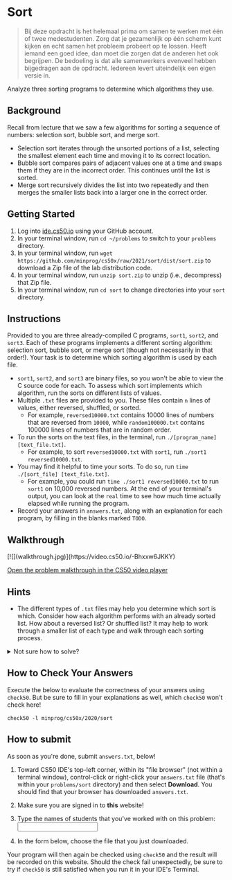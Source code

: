 # Sort

> Bij deze opdracht is het helemaal prima om samen te werken met één of twee medestudenten. Zorg dat je gezamenlijk op één scherm kunt kijken en echt samen het probleem probeert op te lossen. Heeft iemand een goed idee, dan moet die zorgen dat de anderen het ook begrijpen. De bedoeling is dat alle samenwerkers evenveel hebben bijgedragen aan de opdracht. Iedereen levert uiteindelijk een eigen versie in.

Analyze three sorting programs to determine which algorithms they use.


## Background

Recall from lecture that we saw a few algorithms for sorting a sequence of numbers: selection sort, bubble sort, and merge sort.

*   Selection sort iterates through the unsorted portions of a list, selecting the smallest element each time and moving it to its correct location.
*   Bubble sort compares pairs of adjacent values one at a time and swaps them if they are in the incorrect order. This continues until the list is sorted.
*   Merge sort recursively divides the list into two repeatedly and then merges the smaller lists back into a larger one in the correct order.


## Getting Started

1.  Log into [ide.cs50.io](https://ide.cs50.io/) using your GitHub account.
2.  In your terminal window, run `cd ~/problems` to switch to your `problems` directory.
2.  In your terminal window, run `wget https://github.com/minprog/cs50x/raw/2021/sort/dist/sort.zip` to download a Zip file of the lab distribution code.
3.  In your terminal window, run `unzip sort.zip` to unzip (i.e., decompress) that Zip file.
4.  In your terminal window, run `cd sort` to change directories into your `sort` directory.


## Instructions

Provided to you are three already-compiled C programs, `sort1`, `sort2`, and `sort3`. Each of these programs implements a different sorting algorithm: selection sort, bubble sort, or merge sort (though not necessarily in that order!). Your task is to determine which sorting algorithm is used by each file.

*   `sort1`, `sort2`, and `sort3` are binary files, so you won't be able to view the C source code for each. To assess which sort implements which algorithm, run the sorts on different lists of values.
*   Multiple `.txt` files are provided to you. These files contain `n` lines of values, either reversed, shuffled, or sorted.
    *   For example, `reversed10000.txt` contains 10000 lines of numbers that are reversed from `10000`, while `random100000.txt` contains 100000 lines of numbers that are in random order.
*   To run the sorts on the text files, in the terminal, run `./[program_name] [text_file.txt]`.
    *   For example, to sort `reversed10000.txt` with `sort1`, run `./sort1 reversed10000.txt`.
*   You may find it helpful to time your sorts. To do so, run `time ./[sort_file] [text_file.txt]`.
    *   For example, you could run `time ./sort1 reversed10000.txt` to run `sort1` on 10,000 reversed numbers. At the end of your terminal's output, you can look at the `real` time to see how much time actually elapsed while running the program.
*   Record your answers in `answers.txt`, along with an explanation for each program, by filling in the blanks marked `TODO`.


## Walkthrough

<div markdown="1" class="extend">
[![](walkthrough.jpg)](https://video.cs50.io/-Bhxxw6JKKY)
</div>

[Open the problem walkthrough in the CS50 video player](https://video.cs50.io/-Bhxxw6JKKY)


## Hints

*   The different types of `.txt` files may help you determine which sort is which. Consider how each algorithm performs with an already sorted list. How about a reversed list? Or shuffled list? It may help to work through a smaller list of each type and walk through each sorting process.

<details markdown="1"><summary markdown="span">Not sure how to solve?</summary>

<div markdown="1" class="extend">
[![](walkthrough.jpg)](https://video.cs50.io/uOYhrBs37j0)
</div>

[Open the solution walkthrough in the CS50 video player](https://video.cs50.io/uOYhrBs37j0)
</details>


## How to Check Your Answers

Execute the below to evaluate the correctness of your answers using `check50`. But be sure to fill in your explanations as well, which `check50` won't check here!

    check50 -l minprog/cs50x/2020/sort


## How to submit

As soon as you're done, submit `answers.txt`, below! 

1. Toward CS50 IDE's top-left corner, within its "file browser" (not within a terminal window), control-click or right-click your `answers.txt` file (that's within your `problems/sort` directory) and then select **Download**. You should find that your browser has downloaded `answers.txt`.

2. Make sure you are signed in to **this** website!

3. Type the names of students that you've worked with on this problem: <input name="form[samengewerkt]" type="text" required>

4. In the form below, choose the file that you just downloaded.

Your program will then again be checked using `check50` and the result will be recorded on this website. Should the check fail unexpectedly, be sure to try if `check50` is still satisfied when you run it in your IDE's Terminal.
